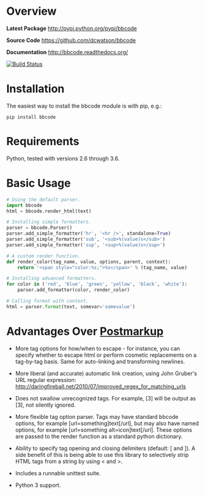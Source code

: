 Overview
========

**Latest Package**
http://pypi.python.org/pypi/bbcode

**Source Code**
https://github.com/dcwatson/bbcode

**Documentation**
http://bbcode.readthedocs.org/

[![Build Status](https://travis-ci.org/dcwatson/bbcode.svg?branch=master)](https://travis-ci.org/dcwatson/bbcode)


Installation
============

The easiest way to install the bbcode module is with pip, e.g.:

    pip install bbcode


Requirements
============

Python, tested with versions 2.6 through 3.6.


Basic Usage
===========

```python
# Using the default parser.
import bbcode
html = bbcode.render_html(text)

# Installing simple formatters.
parser = bbcode.Parser()
parser.add_simple_formatter('hr', '<hr />', standalone=True)
parser.add_simple_formatter('sub', '<sub>%(value)s</sub>')
parser.add_simple_formatter('sup', '<sup>%(value)s</sup>')

# A custom render function.
def render_color(tag_name, value, options, parent, context):
    return '<span style="color:%s;">%s</span>' % (tag_name, value)

# Installing advanced formatters.
for color in ('red', 'blue', 'green', 'yellow', 'black', 'white'):
    parser.add_formatter(color, render_color)

# Calling format with context.
html = parser.format(text, somevar='somevalue')
```


Advantages Over [Postmarkup](https://code.google.com/p/postmarkup/)
===================================================================

* More tag options for how/when to escape - for instance, you can specify
  whether to escape html or perform cosmetic replacements on a tag-by-tag
  basis. Same for auto-linking and transforming newlines.

* More liberal (and accurate) automatic link creation, using John Gruber's
  URL regular expression:
      http://daringfireball.net/2010/07/improved_regex_for_matching_urls

* Does not swallow unrecognized tags. For example, [3] will be output as
  [3], not silently ignored.

* More flexible tag option parser. Tags may have standard bbcode options,
  for example [url=something]text[/url], but may also have named options,
  for example [url=something alt=icon]text[/url]. These options are passed
  to the render function as a standard python dictionary.

* Ability to specify tag opening and closing delimiters (default: [ and ]).
  A side benefit of this is being able to use this library to selectively
  strip HTML tags from a string by using < and >.

* Includes a runnable unittest suite.

* Python 3 support.
